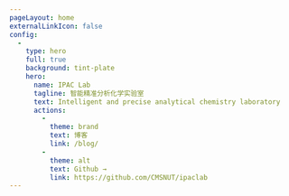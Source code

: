 ```yaml
---
pageLayout: home
externalLinkIcon: false
config:
  -
    type: hero
    full: true
    background: tint-plate
    hero:
      name: IPAC Lab
      tagline: 智能精准分析化学实验室
      text: Intelligent and precise analytical chemistry laboratory
      actions:
        -
          theme: brand
          text: 博客
          link: /blog/
        -
          theme: alt
          text: Github →
          link: https://github.com/CMSNUT/ipaclab
---
```

